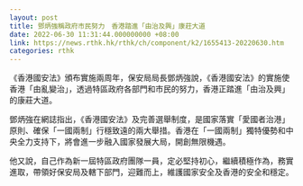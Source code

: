 ```yaml
---
layout: post
title: 鄧炳強稱政府市民努力　香港踏進「由治及興」康莊大道
date: 2022-06-30 11:31:44.000000000 +08:00
link: https://news.rthk.hk/rthk/ch/component/k2/1655413-20220630.htm
categories: rthk
---
```


《香港國安法》頒布實施兩周年，保安局局長鄧炳強說，《香港國安法》的實施使香港「由亂變治」，透過特區政府各部門和市民的努力，香港正踏進「由治及興」的康莊大道。

鄧炳強在網誌指出，《香港國安法》及完善選舉制度，是國家落實「愛國者治港」原則、確保「一國兩制」行穩致遠的兩大舉措。香港在「一國兩制」獨特優勢和中央全力支持下，將會進一步融入國家發展大局，開創無限機遇。

他又說，自己作為新一屆特區政府團隊一員，定必堅持初心，繼續積極作為，務實進取，帶領好保安局及轄下部門，迎難而上，維護國家安全及香港的安全和穩定。
